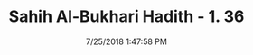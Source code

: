 ---
title        : "Sahih Al-Bukhari Hadith - 1. 36"
date         : 7/25/2018 1:47:58 PM
draft        : false
type         : "hadith"
layout       : "hadith"
BookCode     : "SHB"
VolumeNumber : "1"
HadithNumber : "36"
categories  :  ["Faith-Nawafil prayers during the nights of Ramadan"]
tags  :  ["Abu Huraira"]
---